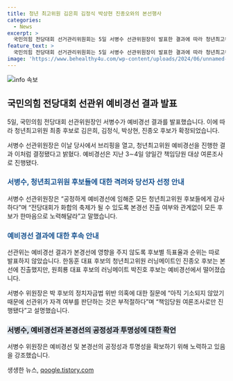 ```yaml
---
title: 청년 최고위원 김은희 김정식 박상현 진종오와의 본선행사
categories:
  - News
excerpt: >
  국민의힘 전당대회 선거관리위원회는 5일 서병수 선관위원장이 발표한 결과에 따라 청년최고위원 후보로 김은희, 김정식, 박상현, 진종오 후보를 확정했다. 이에 대해 서 위원장은 공정한 예비경선에 참여한 후보들에게 감사의 뜻을 표했으며, 후보들의 득표율과 순위는 공개되지 않을 예정이라고 밝혔다. 또한, 원희룡 대표 후보의 러닝메이트인 박진호 후보는 예비경선에서 떨어졌는데, 이에 대한 관련 의혹에 대해선 아직 기소되지 않았으므로 선관위에서는 판단하지 않는다고 설명했다.
feature_text: >
  국민의힘 전당대회 선거관리위원회는 5일 서병수 선관위원장이 발표한 결과에 따라 청년최고위원 후보로 김은희, 김정식, 박상현, 진종오 후보를 확정했다. 이에 대해 서 위원장은 공정한 예비경선에 참여한 후보들에게 감사의 뜻을 표했으며, 후보들의 득표율과 순위는 공개되지 않을 예정이라고 밝혔다. 또한, 원희룡 대표 후보의 러닝메이트인 박진호 후보는 예비경선에서 떨어졌는데, 이에 대한 관련 의혹에 대해선 아직 기소되지 않았으므로 선관위에서는 판단하지 않는다고 설명했다.
image: 'https://www.behealthy4u.com/wp-content/uploads/2024/06/unnamed-file.png'
---
```


<p><img src="https://www.behealthy4u.com/wp-content/uploads/2024/06/unnamed-file.png" alt="info 속보" /></p>

<h2 data-ke-size="size26">국민의힘 전당대회 선관위 예비경선 결과 발표</h2>

<p>5일, 국민의힘 전당대회 선관위원장인 서병수가 예비경선 결과를 발표했습니다. 이에 따라 청년최고위원 최종 후보로 김은희, 김정식, 박상현, 진종오 후보가 확정되었습니다.</p>

<p data-ke-size="size16">서병수 선관위원장은 이날 당사에서 브리핑을 열고, 청년최고위원 예비경선을 진행한 결과 이처럼 결정됐다고 밝혔다. 예비경선은 지난 3∼4일 양일간 책임당원 대상 여론조사로 진행됐다.</p>

<h3><b><span style="color: #1a5490;">서병수, 청년최고위원 후보들에 대한 격려와 당선자 선정 안내</span></b></h3>

<p>서병수 선관위원장은 “공정하게 예비경선에 임해준 모든 청년최고위원 후보들에게 감사하다”며 “전당대회가 화합의 축제가 될 수 있도록 본경선 진출 여부와 관계없이 모든 후보가 한마음으로 노력해달라”고 말했습니다.</p>

<h3><b><span style="color: #1a5490;">예비경선 결과에 대한 후속 안내</span></b></h3>

<p>선관위는 예비경선 결과가 본경선에 영향을 주지 않도록 후보별 득표율과 순위는 따로 발표하지 않았습니다. 한동훈 대표 후보의 청년최고위원 러닝메이트인 진종오 후보는 본선에 진출했지만, 원희룡 대표 후보의 러닝메이트 박진호 후보는 예비경선에서 떨어졌습니다.</p>

<p data-ke-size="size16">서병수 위원장은 박 후보의 정치자금법 위반 의혹에 대한 질문에 “아직 기소되지 않았기 때문에 선관위가 자격 여부를 판단하는 것은 부적절하다”며 “책임당원 여론조사로만 진행됐다”고 설명했습니다.</p>

<h3><b><span style="background-color: #21538527;">서병수, 예비경선과 본경선의 공정성과 투명성에 대한 확언</span></b></h3>

<p>서병수 위원장은 예비경선 및 본경선의 공정성과 투명성을 확보하기 위해 노력하고 있음을 강조했습니다.</p>
생생한 뉴스, <a href="https://qoogle.tistory.com" rel="dofollow">qoogle.tistory.com</a>


